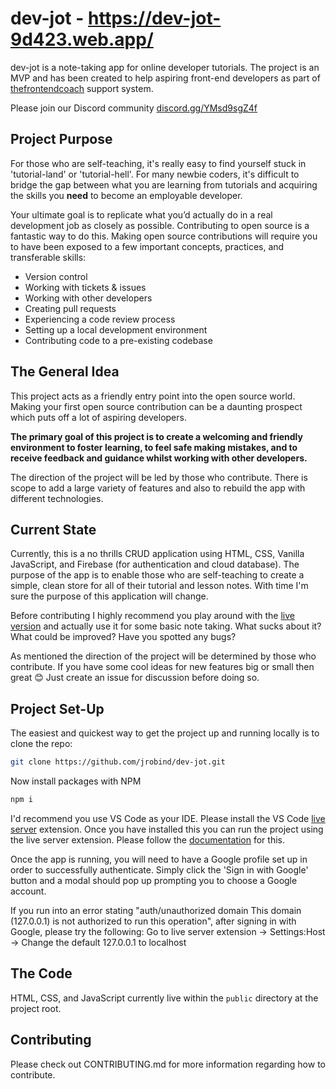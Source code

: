 # dev-jot - https://dev-jot-9d423.web.app/

dev-jot is a note-taking app for online developer tutorials. The project is an MVP and has been created to help aspiring front-end developers as part of [thefrontendcoach](https://thefrontendcoach.com) support system.

Please join our Discord community [discord.gg/YMsd9sgZ4f](https://discord.com/invite/YMsd9sgZ4f)

## Project Purpose

For those who are self-teaching, it's really easy to find yourself stuck in 'tutorial-land' or 'tutorial-hell'. For many newbie coders, it's difficult to bridge the gap between what you are learning from tutorials and acquiring the skills you **need** to become an employable developer.

Your ultimate goal is to replicate what you’d actually do in a real development job as closely as possible. Contributing to open source is a fantastic way to do this. Making open source contributions will require you to have been exposed to a few important concepts, practices, and transferable skills:

- Version control
- Working with tickets & issues
- Working with other developers
- Creating pull requests
- Experiencing a code review process
- Setting up a local development environment
- Contributing code to a pre-existing codebase

## The General Idea

This project acts as a friendly entry point into the open source world. Making your first open source contribution can be a daunting prospect which puts off a lot of aspiring developers.

**The primary goal of this project is to create a welcoming and friendly environment to foster learning, to feel safe making mistakes, and to receive feedback and guidance whilst working with other developers.**

The direction of the project will be led by those who contribute. There is scope to add a large variety of features and also to rebuild the app with different technologies.

## Current State

Currently, this is a no thrills CRUD application using HTML, CSS, Vanilla JavaScript, and Firebase (for authentication and cloud database). The purpose of the app is to enable those who are self-teaching to create a simple, clean store for all of their tutorial and lesson notes. With time I'm sure the purpose of this application will change.

Before contributing I highly recommend you play around with the [live version](https://dev-jot-9d423.web.app/) and actually use it for some basic note taking. What sucks about it? What could be improved? Have you spotted any bugs?

As mentioned the direction of the project will be determined by those who contribute. If you have some cool ideas for new features big or small then great 😊  Just create an issue for discussion before doing so.

## Project Set-Up

The easiest and quickest way to get the project up and running locally is to clone the repo:

```bash
git clone https://github.com/jrobind/dev-jot.git
```

Now install packages with NPM

```bash
npm i
```

I'd recommend you use VS Code as your IDE. Please install the VS Code [live server](https://marketplace.visualstudio.com/items?itemName=ritwickdey.LiveServer) extension. Once you have installed this you can run the project using the live server extension. Please follow the [documentation](https://marketplace.visualstudio.com/items?itemName=ritwickdey.LiveServer) for this.

Once the app is running, you will need to have a Google profile set up in order to successfully authenticate. Simply click the 'Sign in with Google' button and a modal should pop up prompting you to choose a Google account.

If you run into an error stating "auth/unauthorized domain This domain (127.0.0.1) is not authorized to run this operation", after signing in with Google, please try the following:
Go to live server extension -> Settings:Host -> Change the default 127.0.0.1 to localhost

## The Code

HTML, CSS, and JavaScript currently live within the `public` directory at the project root.

## Contributing

Please check out CONTRIBUTING.md for more information regarding how to contribute.